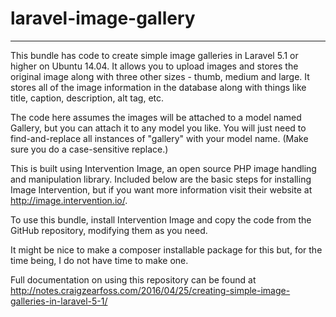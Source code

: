 # laravel-image-gallery

---

This bundle has code to create simple image galleries in Laravel 5.1 or higher on Ubuntu 14.04. It allows you to upload images and stores the original image along with three other sizes - thumb, medium and large. It stores all of the image information in the database along with things like title, caption, description, alt tag, etc.

The code here assumes the images will be attached to a model named Gallery, but you can attach it to any model you like. You will just need to find-and-replace all instances of "gallery" with your model name. (Make sure you do a case-sensitive replace.)

This is built using Intervention Image, an open source PHP image handling and manipulation library. Included below are the basic steps for installing Image Intervention, but if you want more information visit their website at http://image.intervention.io/.

To use this bundle, install Intervention Image and copy the code from the GitHub repository, modifying them as you need.  

It might be nice to make a composer installable package for this but, for the time being, I do not have time to make one.

Full documentation on using this repository can be found at http://notes.craigzearfoss.com/2016/04/25/creating-simple-image-galleries-in-laravel-5-1/